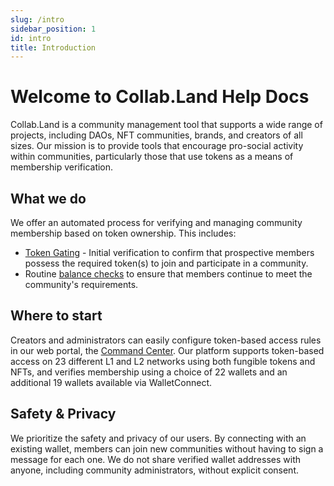 ```yaml
---
slug: /intro
sidebar_position: 1
id: intro
title: Introduction
---
```


# Welcome to Collab.Land Help Docs

Collab.Land is a community management tool that supports a wide range of projects, including DAOs, NFT communities, brands, and creators of all sizes. Our mission is to provide tools that encourage pro-social activity within communities, particularly those that use tokens as a means of membership verification.

## What we do

We offer an automated process for verifying and managing community membership based on token ownership. This includes:
- [Token Gating](./key-features/token-gate-communities) - Initial verification to confirm that prospective members possess the required token(s) to join and participate in a community.
- Routine [balance checks](./command-center/bot-config/balance-check) to ensure that members continue to meet the community's requirements.

## Where to start

Creators and administrators can easily configure token-based access rules in our web portal, the [Command Center](https://cc.collab.land/login). Our platform supports token-based access on 23 different L1 and L2 networks using both fungible tokens and NFTs, and verifies membership using a choice of 22 wallets and an additional 19 wallets available via WalletConnect.

## Safety & Privacy

We prioritize the safety and privacy of our users. By connecting with an existing wallet, members can join new communities without having to sign a message for each one. We do not share verified wallet addresses with anyone, including community administrators, without explicit consent.
